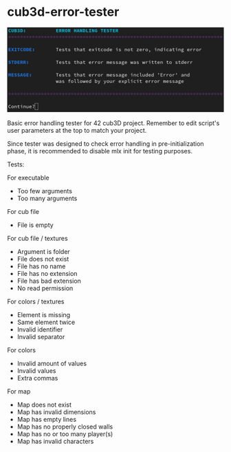 # cub3d-error-tester

![example](example.png)

Basic error handling tester for 42 cub3D project. Remember to edit script's user parameters at the top to match your project.

Since tester was designed to check error handling in pre-initialization phase, it is recommended to disable mlx init for testing purposes.

Tests:

For executable
- Too few arguments
- Too many arguments

For cub file
- File is empty

For cub file / textures
- Argument is folder
- File does not exist
- File has no name
- File has no extension
- File has bad extension
- No read permission

For colors / textures
- Element is missing
- Same element twice
- Invalid identifier
- Invalid separator

For colors
- Invalid amount of values
- Invalid values
- Extra commas

For map
- Map does not exist
- Map has invalid dimensions
- Map has empty lines
- Map has no properly closed walls
- Map has no or too many player(s)
- Map has invalid characters
